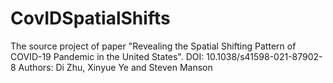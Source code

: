 # CovIDSpatialShifts
The source project of paper "Revealing the Spatial Shifting Pattern of COVID-19 Pandemic in the United States". DOI: 10.1038/s41598-021-87902-8
Authors: Di Zhu, Xinyue Ye and Steven Manson